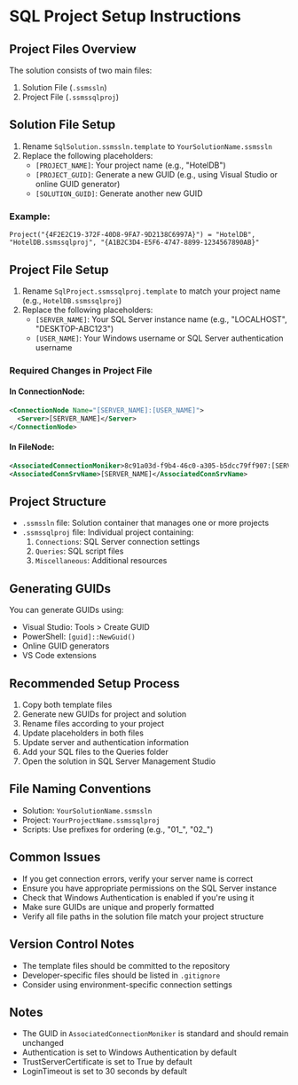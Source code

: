 # SQL Project Setup Instructions

## Project Files Overview
The solution consists of two main files:
1. Solution File (`.ssmssln`)
2. Project File (`.ssmssqlproj`)

## Solution File Setup
1. Rename `SqlSolution.ssmssln.template` to `YourSolutionName.ssmssln`
2. Replace the following placeholders:
   - `[PROJECT_NAME]`: Your project name (e.g., "HotelDB")
   - `[PROJECT_GUID]`: Generate a new GUID (e.g., using Visual Studio or online GUID generator)
   - `[SOLUTION_GUID]`: Generate another new GUID

### Example:
```text
Project("{4F2E2C19-372F-40D8-9FA7-9D2138C6997A}") = "HotelDB", "HotelDB.ssmssqlproj", "{A1B2C3D4-E5F6-4747-8899-1234567890AB}"
```

## Project File Setup
1. Rename `SqlProject.ssmssqlproj.template` to match your project name (e.g., `HotelDB.ssmssqlproj`)
2. Replace the following placeholders:
   - `[SERVER_NAME]`: Your SQL Server instance name (e.g., "LOCALHOST", "DESKTOP-ABC123")
   - `[USER_NAME]`: Your Windows username or SQL Server authentication username

### Required Changes in Project File
#### In ConnectionNode:
```xml
<ConnectionNode Name="[SERVER_NAME]:[USER_NAME]">
  <Server>[SERVER_NAME]</Server>
</ConnectionNode>
```

#### In FileNode:
```xml
<AssociatedConnectionMoniker>8c91a03d-f9b4-46c0-a305-b5dcc79ff907:[SERVER_NAME]:True</AssociatedConnectionMoniker>
<AssociatedConnSrvName>[SERVER_NAME]</AssociatedConnSrvName>
```

## Project Structure
- `.ssmssln` file: Solution container that manages one or more projects
- `.ssmssqlproj` file: Individual project containing:
  1. `Connections`: SQL Server connection settings
  2. `Queries`: SQL script files
  3. `Miscellaneous`: Additional resources

## Generating GUIDs
You can generate GUIDs using:
- Visual Studio: Tools > Create GUID
- PowerShell: `[guid]::NewGuid()`
- Online GUID generators
- VS Code extensions

## Recommended Setup Process
1. Copy both template files
2. Generate new GUIDs for project and solution
3. Rename files according to your project
4. Update placeholders in both files
5. Update server and authentication information
6. Add your SQL files to the Queries folder
7. Open the solution in SQL Server Management Studio

## File Naming Conventions
- Solution: `YourSolutionName.ssmssln`
- Project: `YourProjectName.ssmssqlproj`
- Scripts: Use prefixes for ordering (e.g., "01_", "02_")

## Common Issues
- If you get connection errors, verify your server name is correct
- Ensure you have appropriate permissions on the SQL Server instance
- Check that Windows Authentication is enabled if you're using it
- Make sure GUIDs are unique and properly formatted
- Verify all file paths in the solution file match your project structure

## Version Control Notes
- The template files should be committed to the repository
- Developer-specific files should be listed in `.gitignore`
- Consider using environment-specific connection settings

## Notes
- The GUID in `AssociatedConnectionMoniker` is standard and should remain unchanged
- Authentication is set to Windows Authentication by default
- TrustServerCertificate is set to True by default
- LoginTimeout is set to 30 seconds by default